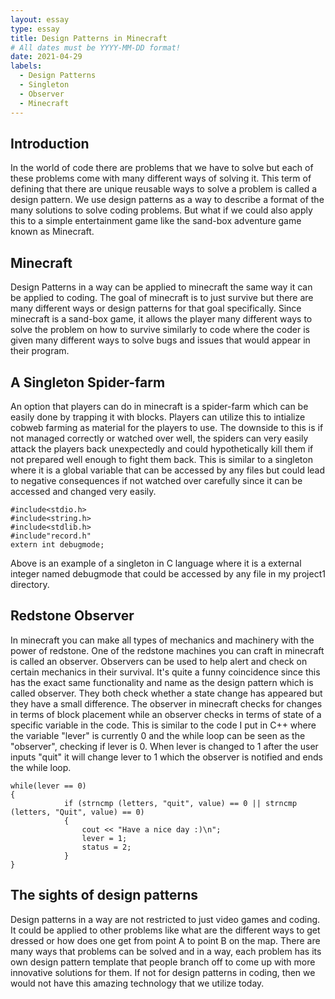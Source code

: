 ```yaml
---
layout: essay
type: essay
title: Design Patterns in Minecraft
# All dates must be YYYY-MM-DD format!
date: 2021-04-29
labels:
  - Design Patterns
  - Singleton
  - Observer
  - Minecraft
---
```


## Introduction

In the world of code there are problems that we have to solve but each of these problems come with many different ways of solving it. This term of defining that there are unique reusable ways to solve a problem is called a design pattern. We use design patterns as a way to describe a format of the many solutions to solve coding problems. But what if we could also apply this to a simple entertainment game like the sand-box adventure game known as Minecraft.

## Minecraft

Design Patterns in a way can be applied to minecraft the same way it can be applied to coding. The goal of minecraft is to just survive but there are many different ways or design patterns for that goal specifically. Since minecraft is a sand-box game, it allows the player many different ways to solve the problem on how to survive similarly to code where the coder is given many different ways to solve bugs and issues that would appear in their program.

## A Singleton Spider-farm

An option that players can do in minecraft is a spider-farm which can be easily done by trapping it with blocks. Players can utilize this to intialize cobweb farming as material for the players to use. The downside to this is if not managed correctly or watched over well, the spiders can very easily attack the players back unexpectedly and could hypothetically kill them if not prepared well enough to fight them back. This is similar to a singleton where it is a global variable that can be accessed by any files but could lead to negative consequences if not watched over carefully since it can be accessed and changed very easily.

```
#include<stdio.h>
#include<string.h>
#include<stdlib.h>
#include"record.h"
extern int debugmode;
```

Above is an example of a singleton in C language where it is a external integer named debugmode that could be accessed by any file in my project1 directory. 

## Redstone Observer

In minecraft you can make all types of mechanics and machinery with the power of redstone. One of the redstone machines you can craft in minecraft is called an observer. Observers can be used to help alert and check on certain mechanics in their survival. It's quite a funny coincidence since this has the exact same functionality and name as the design pattern which is called observer. They both check whether a state change has appeared but they have a small difference. The observer in minecraft checks for changes in terms of block placement while an observer checks in terms of state of a specific variable in the code. This is similar to the code I put in C++ where the variable "lever" is currently 0 and the while loop can be seen as the "observer", checking if lever is 0. When lever is changed to 1 after the user inputs "quit" it will change lever to 1 which the observer is notified and ends the while loop.

```
while(lever == 0)
{
            if (strncmp (letters, "quit", value) == 0 || strncmp (letters, "Quit", value) == 0)
            {
                cout << "Have a nice day :)\n";
                lever = 1;
                status = 2;
            }
}
```

## The sights of design patterns

Design patterns in a way are not restricted to just video games and coding. It could be applied to other problems like what are the different ways to get dressed or how does one get from point A to point B on the map. There are many ways that problems can be solved and in a way, each problem has its own design pattern template that people branch off to come up with more innovative solutions for them. If not for design patterns in coding, then we would not have this amazing technology that we utilize today.
